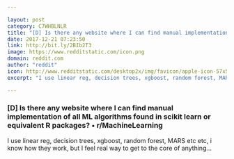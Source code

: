 ```yaml
---

layout: post
category: C7WHBLNLR
title: "[D] Is there any website where I can find manual implementation of all ML algorithms found in scikit learn or equivalent R packages? • r/MachineLearning"
date: 2017-12-21 07:23:50
link: http://bit.ly/2BIb2T3
image: https://www.redditstatic.com/icon.png
domain: reddit.com
author: "reddit"
icon: http://www.redditstatic.com/desktop2x/img/favicon/apple-icon-57x57.png
excerpt: "I use linear reg, decision trees, xgboost, random forest, MARS etc etc, i know how they work, but I feel real way to get to the core of anything..."

---
```


### [D] Is there any website where I can find manual implementation of all ML algorithms found in scikit learn or equivalent R packages? • r/MachineLearning

I use linear reg, decision trees, xgboost, random forest, MARS etc etc, i know how they work, but I feel real way to get to the core of anything...